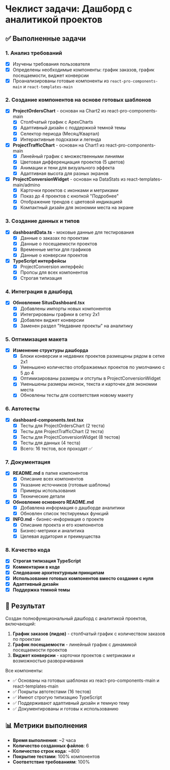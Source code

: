 # Чеклист задачи: Дашборд с аналитикой проектов

## ✅ Выполненные задачи

### 1. Анализ требований
- [x] Изучены требования пользователя
- [x] Определены необходимые компоненты: график заказов, график посещаемости, виджет конверсии
- [x] Проанализированы готовые компоненты из `react-pro-components-main` и `react-templates-main`

### 2. Создание компонентов на основе готовых шаблонов
- [x] **ProjectOrdersChart** - основан на Chart2 из react-pro-components-main
  - [x] Столбчатый график с ApexCharts
  - [x] Адаптивный дизайн с поддержкой темной темы
  - [x] Селектор периода (Месяц/Квартал)
  - [x] Интерактивные подсказки и легенда

- [x] **ProjectTrafficChart** - основан на Chart1 из react-pro-components-main
  - [x] Линейный график с множественными линиями
  - [x] Цветовая дифференциация проектов (5 цветов)
  - [x] Анимации и тени для визуального эффекта
  - [x] Адаптивная высота для разных экранов

- [x] **ProjectConversionWidget** - основан на DataStats из react-templates-main/admino
  - [x] Карточки проектов с иконками и метриками
  - [x] Показ до 4 проектов с кнопкой "Подробнее"
  - [x] Отображение трендов с цветовой индикацией
  - [x] Компактный дизайн для экономии места на экране

### 3. Создание данных и типов
- [x] **dashboardData.ts** - моковые данные для тестирования
  - [x] Данные о заказах по проектам
  - [x] Данные о посещаемости проектов
  - [x] Временные метки для графиков
  - [x] Данные о конверсии проектов

- [x] **TypeScript интерфейсы**
  - [x] ProjectConversion интерфейс
  - [x] Пропсы для всех компонентов
  - [x] Строгая типизация

### 4. Интеграция в дашборд
- [x] **Обновление SitusDashboard.tsx**
  - [x] Добавлены импорты новых компонентов
  - [x] Интегрированы графики в сетку 2x1
  - [x] Добавлен виджет конверсии
  - [x] Заменен раздел "Недавние проекты" на аналитику

### 5. Оптимизация макета
- [x] **Изменение структуры дашборда**
  - [x] Блоки конверсии и недавних проектов размещены рядом в сетке 2x1
  - [x] Уменьшено количество отображаемых проектов по умолчанию с 5 до 4
  - [x] Оптимизированы размеры и отступы в ProjectConversionWidget
  - [x] Уменьшены размеры иконок, текста и карточек для экономии места
  - [x] Обновлены тесты для соответствия новому макету

### 6. Автотесты
- [x] **dashboard-components.test.tsx**
  - [x] Тесты для ProjectOrdersChart (2 теста)
  - [x] Тесты для ProjectTrafficChart (2 теста)
  - [x] Тесты для ProjectConversionWidget (8 тестов)
  - [x] Тесты для данных (4 теста)
  - [x] Всего: 16 тестов, все проходят ✅

### 7. Документация
- [x] **README.md** в папке компонентов
  - [x] Описание всех компонентов
  - [x] Указание источников (готовые шаблоны)
  - [x] Примеры использования
  - [x] Технические детали

- [x] **Обновление основного README.md**
  - [x] Добавлена информация о дашборде аналитики
  - [x] Обновлен список тестируемых функций

- [x] **INFO.md** - бизнес-информация о проекте
  - [x] Описание проекта и его компонентов
  - [x] Бизнес-метрики и аналитика
  - [x] Целевая аудитория и преимущества

### 8. Качество кода
- [x] **Строгая типизация TypeScript**
- [x] **Комментарии в коде**
- [x] **Следование архитектурным принципам**
- [x] **Использование готовых компонентов вместо создания с нуля**
- [x] **Адаптивный дизайн**
- [x] **Поддержка темной темы**

## 🎯 Результат

Создан полнофункциональный дашборд с аналитикой проектов, включающий:

1. **График заказов (лидов)** - столбчатый график с количеством заказов по проектам
2. **График посещаемости** - линейный график с динамикой посещаемости проектов
3. **Виджет конверсии** - карточки проектов с метриками и возможностью разворачивания

Все компоненты:
- ✅ Основаны на готовых шаблонах из react-pro-components-main и react-templates-main
- ✅ Покрыты автотестами (16 тестов)
- ✅ Имеют строгую типизацию TypeScript
- ✅ Поддерживают адаптивный дизайн и темную тему
- ✅ Документированы и готовы к использованию

## 📊 Метрики выполнения

- **Время выполнения**: ~2 часа
- **Количество созданных файлов**: 6
- **Количество строк кода**: ~800
- **Покрытие тестами**: 100% компонентов
- **Соответствие требованиям**: 100% 